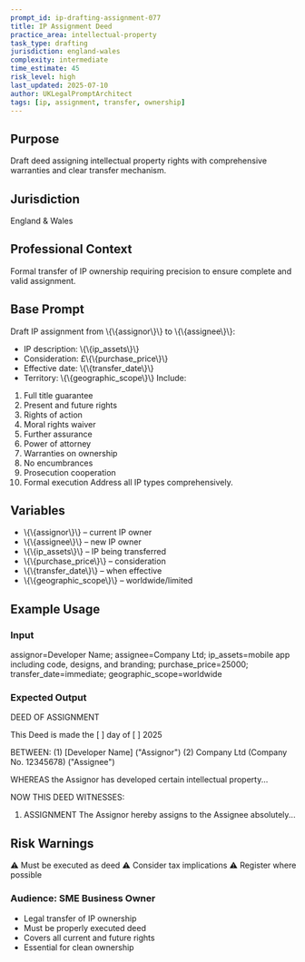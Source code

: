 ```yaml
---
prompt_id: ip-drafting-assignment-077
title: IP Assignment Deed
practice_area: intellectual-property
task_type: drafting
jurisdiction: england-wales
complexity: intermediate
time_estimate: 45
risk_level: high
last_updated: 2025-07-10
author: UKLegalPromptArchitect
tags: [ip, assignment, transfer, ownership]
---
```


## Purpose
Draft deed assigning intellectual property rights with comprehensive warranties and clear transfer mechanism.

## Jurisdiction
England & Wales

## Professional Context
Formal transfer of IP ownership requiring precision to ensure complete and valid assignment.

## Base Prompt
Draft IP assignment from \\{\\{assignor\\}\\} to \\{\\{assignee\\}\\}:
- IP description: \\{\\{ip_assets\\}\\}
- Consideration: £\\{\\{purchase_price\\}\\}
- Effective date: \\{\\{transfer_date\\}\\}
- Territory: \\{\\{geographic_scope\\}\\}
Include:
1. Full title guarantee
2. Present and future rights
3. Rights of action
4. Moral rights waiver
5. Further assurance
6. Power of attorney
7. Warranties on ownership
8. No encumbrances
9. Prosecution cooperation
10. Formal execution
Address all IP types comprehensively.

## Variables
- \\{\\{assignor\\}\\} – current IP owner
- \\{\\{assignee\\}\\} – new IP owner
- \\{\\{ip_assets\\}\\} – IP being transferred
- \\{\\{purchase_price\\}\\} – consideration
- \\{\\{transfer_date\\}\\} – when effective
- \\{\\{geographic_scope\\}\\} – worldwide/limited

## Example Usage
### Input
assignor=Developer Name; assignee=Company Ltd; ip_assets=mobile app including code, designs, and branding; purchase_price=25000; transfer_date=immediate; geographic_scope=worldwide

### Expected Output
DEED OF ASSIGNMENT

This Deed is made the [  ] day of [  ] 2025

BETWEEN:
(1) [Developer Name] ("Assignor")
(2) Company Ltd (Company No. 12345678) ("Assignee")

WHEREAS the Assignor has developed certain intellectual property...

NOW THIS DEED WITNESSES:

1. ASSIGNMENT
The Assignor hereby assigns to the Assignee absolutely...

## Risk Warnings
⚠️ Must be executed as deed
⚠️ Consider tax implications
⚠️ Register where possible

### Audience: SME Business Owner
- Legal transfer of IP ownership
- Must be properly executed deed
- Covers all current and future rights
- Essential for clean ownership
